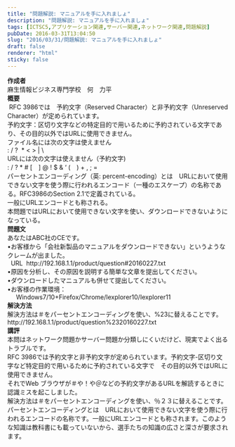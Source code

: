 ```yaml
---
title: "問題解説: マニュアルを手に入れましょ"
description: "問題解説: マニュアルを手に入れましょ"
tags: [ICTSC5,アプリケーション関連,サーバー関連,ネットワーク関連,問題解説]
pubDate: 2016-03-31T13:04:50
slug: "2016/03/31/問題解説: マニュアルを手に入れましょ"
draft: false
renderer: "html"
sticky: false
---
```


<div class="B"><strong>作成者</strong></div>
<div class="B">麻生情報ビジネス専門学校　何　力平</div>
<div class="B"></div>
<div class="B"><strong>概要</strong></div>
<div class="B"></div>
<div class="B"> RFC 3986では　予約文字（Reserved Character）と非予約文字（Unreserved Character）が定められています。<br />
予約文字：区切り文字などの特定目的で用いるために予約されている文字であり、その目的以外ではURLに使用できません。</div>
<div class="B">ファイル名には次の文字は使えません<br />
: / ?  * &lt; &gt; | \<br />
URLには次の文字は使えません（予約文字)<br />
: / ? * # [　] @ ! $ &amp; ‘ (　) + , ; =</div>
<div class="B">パーセントエンコーディング（英: percent-encoding）とは　URLにおいて使用できない文字を使う際に行われるエンコード（一種のエスケープ）の名称である。RFC3986のSection 2.1で定義されている。<br />
一般にURLエンコードとも称される。</div>
<div class="B">本問題ではURLにおいて使用できない文字を使い、ダウンロードできないようになっている。</div>
<div class="B"></div>
<div class="B"><strong>問題文</strong></div>
<div class="B">あなたは<span lang="EN-US">ABC</span>社の<span lang="EN-US">CE</span>です。</div>
<div class="B"><span class="BB">•</span>お客様から「会社新製品のマニュアルをダウンロードできない」というようなクレームが出ました。</div>
<div class="B">  URL  http://192.168.1.1/product/question#20160227.txt</div>
<div class="B"><span class="BB">•</span>原因を分析し、その原因を説明する簡単な文章を提出してください。</div>
<div class="B"><span class="BB">•</span>ダウンロードしたマニュアルも併せて提出してください。</div>
<div class="B"><span class="BB">•</span>お客様の作業環境：</div>
<div class="B"><span lang="EN-US">     </span><span lang="EN-US">Windows7/10+Firefox/Chrome/Iexplorer10/Iexplorer11</span></div>
<div class="B"></div>
<div class="B"><strong>解決方法</strong></div>
<div class="B">解決方法は＃をパーセントエンコーディングを使い、%23に替えることです。</div>
<div class="B">http://192.168.1.1/product/question%2320160227.txt</div>
<div class="B"></div>
<div class="B"><strong>講評</strong></div>
<div class="B">本問はネットワーク問題かサーバー問題か分類しにくいだけど、現実でよく出るトラブルです。<br />
RFC 3986では予約文字と非予約文字が定められています。予約文字-区切り文字など特定目的で用いるために予約されている文字で　その目的以外ではURLに使用できません。<br />
それでWeb ブラウザが＃や！や＠などの予約文字があるURLを解読するときに認識ミスを起こしました。<br />
解決方法は＃をパーセントエンコーディングを使い、％２３に替えることです。パーセントエンコーディングとは　URLにおいて使用できない文字を使う際に行われるエンコードの名称です。一般にURLエンコードとも称されます。このような知識は教科書にも載っていないから、選手たちの知識の広さと深さが要求されます。</div>
<div class="B"></div>
<div class="B"></div>
